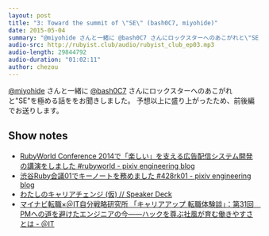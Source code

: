 ```yaml
---
layout: post
title: "3: Toward the summit of \"SE\" (bash0C7, miyohide)"
date: 2015-05-04
summary: "@miyohide さんと一緒に @bash0C7 さんにロックスターへのあこがれと\"SE\"を極める話をお聞きしました"
audio-src: http://rubyist.club/audio/rubyist_club_ep03.mp3
audio-length: 29844792
audio-duration: "01:02:11"
author: chezou
---
```


[@miyohide](https://twitter.com/miyohide) さんと一緒に [@bash0C7](https://twitter.com/bash0C7) さんにロックスターへのあこがれと\"SE\"を極める話ををお聞きしました。
予想以上に盛り上がったため、前後編でお送りします。

## Show notes

- [RubyWorld Conference 2014で「楽しい」を支える広告配信システム開発の講演をしました #rubyworld - pixiv engineering blog](http://inside.pixiv.net/entry/2014/11/14/161934)
- [渋谷Ruby会議01でキーノートを務めました #428rk01 - pixiv engineering blog](http://inside.pixiv.net/entry/2014/11/12/123744)
- [わたしのキャリアチェンジ (仮) // Speaker Deck](https://speakerdeck.com/naoya/watasifalsekiyariatienzi-jia)
- [マイナビ転職×＠IT自分戦略研究所 「キャリアアップ 転職体験談」：第31回　PMへの道を避けたエンジニアの今――ハックを尊ぶ社風が育む働きやすさとは - ＠IT](http://www.atmarkit.co.jp/ait/articles/1409/01/news007.html)
